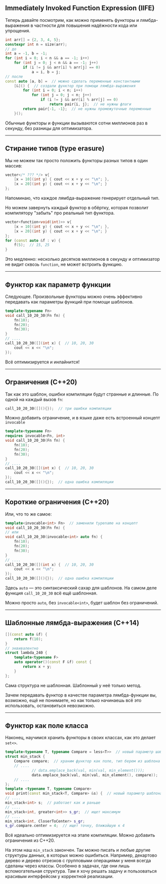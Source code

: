 ## Immediately Invoked Function Expression (IIFE)
Теперь давайте посмотрим, как можно применять функторы и лямбда-выражения в частности для повышения надёжности кода или упрощения.

```c++
int arr[] = {2, 3, 4, 5};
constexpr int n = size(arr);
// до
int a = -1, b = -1;
for (int i = 0; i < n && a == -1; i++)
    for (int j = 0; j < n && a == -1; j++)
        if (i != j && arr[i] % arr[j] == 0)
            a = i, b = j;
// после
const auto [a, b] =  // можно сделать переменные константными
    [&]() {  // создали функтор при помощи лямбда-выражения
        for (int i = 0; i < n; i++)
            for (int j = 0; j < n; j++)
                if (i != j && arr[i] % arr[j] == 0)
                    return pair{i, j};  // не нужны флаги
        return pair{-1, -1};  // не нужны промежуточные переменные
    }();
```
Обычные функторы и функции вызываются сотни миллионов раз в секунду,
без разницы для оптимизатора.

---
## Стирание типов (type erasure)
Мы не можем так просто положить функторы разных типов в один массив:

```c++
vector</* ??? */> v{
    [x = 10](int y) { cout << x + y << "\n"; },
    [x = 20](int y) { cout << x + y << "\n"; }
};
```

Напоминаю, что каждое лямбда-выражение генерирует отдельный тип.

Но можем завернуть каждый функтор в обёртку, которая позволит
компилятору "забыть" про реальный тип функтора.
```c++
vector<function<void(int)>> v{
    [x = 10](int y) { cout << x + y << "\n"; },
    [x = 20](int y) { cout << x + y << "\n"; }
};
for (const auto &f : v) {
    f(5);  // 15, 25
}
```
Это медленно: несколько десятков миллионов в секунду и
оптимизатор не видит сквозь `function`, не может встроить функцию.

---
## Функтор как параметр функции
Следующее.
Произвольные функторы можно очень эффективно передавать как параметры функций при помощи шаблонов.

```c++
template<typename Fn>
void call_10_20_30(Fn fn) {
    fn(10);
    fn(20);
    fn(30);
}
// ....
call_10_20_30([](int x) {  // 10, 20, 30
    cout << x << "\n";
});
```

Всё оптимизируется и инлайнится!

---
## Ограничения (C++20)
Так как это шаблон, ошибки компиляции будут странные и длинные.
По одной на каждый вызов `fn`:
```c++
call_10_20_30([](){});  // три ошибки компиляции
```

Можно добавить ограничение, и в языке даже есть встроенный концепт `invocable`

```c++
template<typename Fn>
requires invocable<Fn, int>
void call_10_20_30(Fn fn) {
    fn(10);
    fn(20);
    fn(30);
}
// ....
call_10_20_30([](int x) {  // 10, 20, 30
    cout << x << "\n";
});
call_10_20_30([](){});  // одна ошибка компиляции
```

---
## Короткие ограничения (C++20)
Или, что то же самое:
```c++
template<invocable<int> Fn>  // заменили typename на концепт
void call_10_20_30(Fn fn) {
// или
void call_10_20_30(invocable<int> auto fn) {
    fn(10);
    fn(20);
    fn(30);
}
// ....
call_10_20_30([](int x) {  // 10, 20, 30
    cout << x << "\n";
});
call_10_20_30([](){});  // одна ошибка компиляции
```

Здесь `auto` — это синтаксический сахар для шаблонов.
На самом деле функция `call_10_20_30` всё ещё шаблонная.

Можно просто `auto`, без `invocable<int>`, будет шаблон без ограничений.

---
## Шаблонные лямбда-выражения (C++14)
```c++
[](const auto &f) {
    return f(10);
}
// эквивалентно
struct lambda_240 {
    template<typename F>
    auto operator()(const F &f) const {
        return x + y;
    }
};
```

Сама структура не шаблонная. Шаблонный у неё только метод.

Зачем передавать функтор в качестве параметра лямбда-функции вы, возможно, ещё не понимаете,
но как только начинаешь всё это использовать, остановиться невозможно.

---
## Функтор как поле класса
Наконец, научимся хранить функторы в своих классах, как это делает `set<>`.

```c++
template<typename T, typename Compare = less<T>>  // новый параметр шаблона
struct min_stack {
    Compare compare;  // храним функтор как поле, тип берем из шаблона
    // ....
            // data.emplace_back(val, min(val, min_element()));
            data.emplace_back(val, min(val, min_element(), compare));
    // ....
};
template <typename T, typename Compare>
void print(const min_stack<T, Compare> &s) {  // новый параметр шаблона
// ....
min_stack<int> s;  // работает как и раньше
// ....
min_stack<int, greater<int>> s_gr;  // ищет максимум
// ....
min_stack<int, CloserToCenter> s_gr;
s_gr.compare.center = 4;  // ищет точку, ближайшую к 4
```

Всё идеально оптимизируется на этапе компиляции.
Можно добавить ограничения из C++20.

На этом наш `min_stack` закончен.
Так можно писать и любые другие структуры данных,
в которых можно ошибиться.
Например, декартово дерево и дерево отрезков с групповыми операциями
у меня всегда сделаны через классы.
Особенно в задачах, где они лишь вспомогательная структура.
Там я хочу решать задачу и пользоваться красивым интерфейсом
у корректной реализации.
